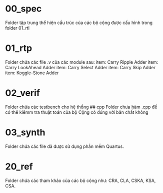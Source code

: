 # 00_spec
Folder tập trung thể hiện cấu trúc của các bộ cộng được cấu hình trong folder 01_rtl

# 01_rtp 
Folder chứa các file .v của các module sau:
    item: Carry Ripple Adder
    item: Carry LookAhead Adder
    item: Carry Select Adder
    item: Carry Skip Adder
    item: Koggle-Stone Adder

# 02_verif
Folder chứa các testbench cho hệ thống
    ## cpp
        Folder chưa hàm .cpp để có thể kiểmm tra thuật toán của bộ Cộng có đúng với bản chất không

# 03_synth 
Folder chứa các file đã được sử dụng phần mềm Quartus.

# 20_ref 
Folder chứa các tham khảo của các bộ cộng như: CRA, CLA, CSKA, KSA, CSA.


